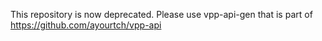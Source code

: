 This repository is now deprecated. Please use vpp-api-gen that is part of https://github.com/ayourtch/vpp-api


